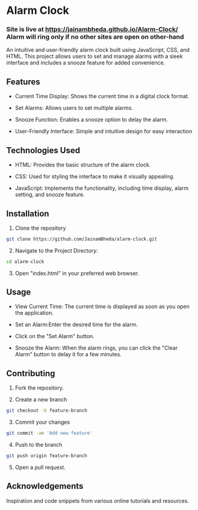 
# Alarm Clock

### Site is live at https://jainambheda.github.io/Alarm-Clock/ Alarm will ring only if no other sites are open on other-hand

An intuitive and user-friendly alarm clock built using JavaScript, CSS, and HTML. This project allows users to set and manage alarms with a sleek interface and includes a snooze feature for added convenience.

## Features

- Current Time Display: Shows the current time in a digital clock format.

- Set Alarms: Allows users to set multiple alarms.

- Snooze Function: Enables a snooze option to delay the alarm.

- User-Friendly Interface: Simple and intuitive design for easy    interaction

## Technologies Used

- HTML: Provides the basic structure of the alarm clock.

- CSS: Used for styling the interface to make it visually appealing.

- JavaScript: Implements the functionality, including time display, alarm setting, and snooze feature.

## Installation

1. Clone the repository 
```bash
git clone https://github.com/JainamBheda/alarm-clock.git
```
2. Navigate to the Project Directory:
```bash
cd alarm-clock
```

3. Open "index.html" in your preferred web browser.

## Usage
- View Current Time: The current time is displayed as soon as you open the application.

- Set an Alarm:Enter the desired time for the alarm.

- Click on the "Set Alarm" button.

- Snooze the Alarm: When the alarm rings, you can click the "Clear Alarm" button to delay it for a few minutes.

## Contributing
1. Fork the repository.

2. Create a new branch 
```bash
git checkout -b feature-branch
```

3. Commit your changes 
```bash
git commit -am 'Add new feature'
```

4. Push to the branch 
```bash
git push origin feature-branch
```

5. Open a pull request.

## Acknowledgements

Inspiration and code snippets from various online tutorials and resources.

